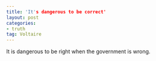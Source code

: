 ```yaml
---
title: 'It's dangerous to be correct'
layout: post
categories:
- truth
tag: Voltaire
---
```


It is dangerous to be right when the government is wrong.